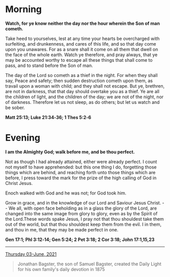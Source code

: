 # Morning

**Watch, for ye know neither the day nor the hour wherein the Son of man cometh.**
 
Take heed to yourselves, lest at any time your hearts be overcharged with surfeiting, and drunkenness, and cares of this life, and so that day come upon you unawares. For as a snare shall it come on all them that dwell on the face of the whole earth. Watch ye therefore, and pray always, that ye may be accounted worthy to escape all these things that shall come to pass, and to stand before the Son of man.
 
The day of the Lord so cometh as a thief in the night. For when they shall say, Peace and safety; then sudden destruction cometh upon them, as travail upon a woman with child; and they shall not escape. But ye, brethren, are not in darkness, that that day should overtake you as a thief. Ye are all the children of light, and the children of the day; we are not of the night, nor of darkness. Therefore let us not sleep, as do others; but let us watch and be sober.  

**Matt 25:13; Luke 21:34‑36; 1 Thes 5:2‑6**

# Evening

**I am the Almighty God; walk before me, and be thou perfect.**
 
Not as though I had already attained, either were already perfect. I count not myself to have apprehended: but this one thing I do, forgetting those things which are behind, and reaching forth unto those things which are before, I press toward the mark for the prize of the high calling of God in Christ Jesus.
 
Enoch walked with God and he was not; for God took him.
 
Grow in grace, and in the knowledge of our Lord and Saviour Jesus Christ. -- We all, with open face beholding as in a glass the glory of the Lord, are changed into the same image from glory to glory, even as by the Spirit of the Lord.These words spake Jesus, I pray not that thou shouldest take them out of the world, but that thou shouldest keep them from the evil. I in them, and thou in me, that they may be made perfect in one.  

**Gen 17:1; Phl 3:12‑14; Gen 5:24; 2 Pet 3:18; 2 Cor 3:18; John 17:1,15,23**

---

[Thursday 03-June, 2021](https://t.me/s/daily_light)

> Jonathan Bagster, the son of Samuel Bagster, created the Daily Light for his own family's daily devotion in 1875

